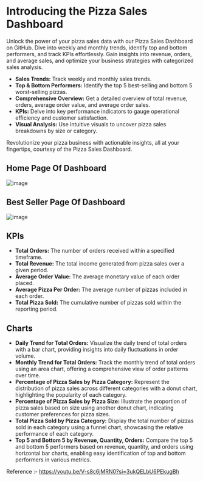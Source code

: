 # Introducing the Pizza Sales Dashboard

Unlock the power of your pizza sales data with our Pizza Sales Dashboard on GitHub. Dive into weekly and monthly trends, identify top and bottom performers, and track KPIs effortlessly. Gain insights into revenue, orders, and average sales, and optimize your business strategies with categorized sales analysis.

- **Sales Trends:** Track weekly and monthly sales trends.
- **Top & Bottom Performers:** Identify the top 5 best-selling and bottom 5 worst-selling pizzas.
- **Comprehensive Overview:** Get a detailed overview of total revenue, orders, average order value, and average order sales.
- **KPIs:** Delve into key performance indicators to gauge operational efficiency and customer satisfaction.
- **Visual Analysis:** Use intuitive visuals to uncover pizza sales breakdowns by size or category.
  
Revolutionize your pizza business with actionable insights, all at your fingertips, courtesy of the Pizza Sales Dashboard.

## Home Page Of Dashboard
![image](https://github.com/Bhimsendabby/PizzaSalesDashboard/assets/35491121/ae240838-c852-4aa4-88f6-5027cc9297ad)

## Best Seller Page Of Dashboard 
![image](https://github.com/Bhimsendabby/PizzaSalesDashboard/assets/35491121/f389df06-0cb3-400c-9fd1-797673d1269e)

## KPIs

- **Total Orders:** The number of orders received within a specified timeframe.
- **Total Revenue:** The total income generated from pizza sales over a given period.
- **Average Order Value:** The average monetary value of each order placed.
- **Average Pizza Per Order:** The average number of pizzas included in each order.
- **Total Pizza Sold:** The cumulative number of pizzas sold within the reporting period.

## Charts

- **Daily Trend for Total Orders:** Visualize the daily trend of total orders with a bar chart, providing insights into daily fluctuations in order volume.
- **Monthly Trend for Total Orders:** Track the monthly trend of total orders using an area chart, offering a comprehensive view of order patterns over time.
- **Percentage of Pizza Sales by Pizza Category:** Represent the distribution of pizza sales across different categories with a donut chart, highlighting the popularity of each category.
- **Percentage of Pizza Sales by Pizza Size:** Illustrate the proportion of pizza sales based on size using another donut chart, indicating customer preferences for pizza sizes.
- **Total Pizza Sold by Pizza Category:** Display the total number of pizzas sold in each category using a funnel chart, showcasing the relative performance of each category.
- **Top 5 and Bottom 5 by Revenue, Quantity, Orders:** Compare the top 5 and bottom 5 performers based on revenue, quantity, and orders using horizontal bar charts, enabling easy identification of top and bottom performers in various metrics.

Reference :- https://youtu.be/V-s8c6jMRN0?si=3ukQELbU6PEkugBh

